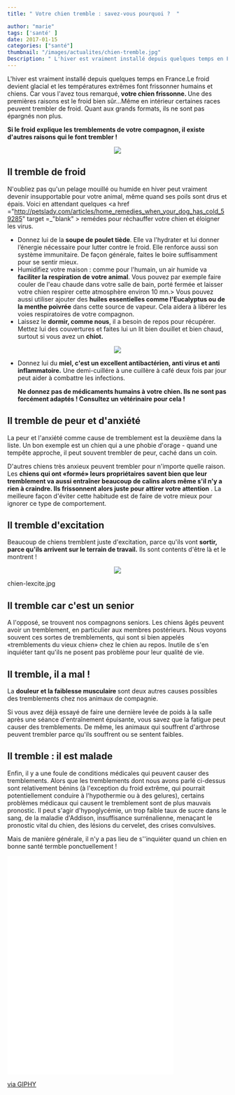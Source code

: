 ```yaml
---
title: " Votre chien tremble : savez-vous pourquoi ?  "

author: "marie"
tags: ['santé' ]
date: 2017-01-15
categories: ["santé"]
thumbnail: "/images/actualites/chien-tremble.jpg"
Description: " L'hiver est vraiment installé depuis quelques temps en France.Le froid devient glacial et les températures extrêmes font frissonner humains et chiens.   "
---
```


L'hiver est vraiment installé depuis quelques temps en France.Le froid devient glacial et les températures extrêmes font frissonner humains et chiens.
Car vous l'avez tous remarqué,<b> votre chien frissonne. </b> Une des premières raisons est le froid bien sûr...Même en intérieur certaines races peuvent trembler de froid. Quant aux grands formats, ils ne sont pas épargnés non plus.

<b> Si le froid explique les tremblements de votre compagnon, il existe d'autres raisons qui le font trembler !</b>




<p align="center"><img src="/images/actualites/chien-froid.jpg"class="img-responsive"></p>




## Il tremble de froid  ##

N'oubliez pas qu'un pelage mouillé ou humide en hiver peut vraiment devenir insupportable pour votre animal, même quand ses poils sont drus et épais. Voici en attendant quelques <a href ="http://petslady.com/articles/home_remedies_when_your_dog_has_cold_59285" target =_"blank" > remédes </a> pour réchauffer votre chien et éloigner les virus.

<ul><li> Donnez lui de la <b> soupe de poulet tiède</b>. Elle va l'hydrater et lui donner l’énergie nécessaire pour lutter contre le froid. Elle renforce aussi son système immunitaire. De façon générale, faites le boire suffisamment pour se sentir mieux. </li>
<li>Humidifiez votre maison : comme pour l'humain, un air humide va <b> faciliter la respiration de votre animal</b>. Vous pouvez par exemple faire couler de l'eau chaude dans votre salle de bain, porté fermée et laisser votre chien respirer cette atmosphère environ 10 mn.>
Vous pouvez aussi utiliser ajouter des <b> huiles essentielles comme l'Eucalyptus ou de la menthe poivrée</b> dans cette source de vapeur. Cela aidera à libérer les voies respiratoires de votre compagnon.</li>
<li>Laissez le <b>dormir, comme nous</b>, il a besoin de repos pour récupérer. Mettez lui des couvertures et faites lui un lit bien douillet et bien chaud, surtout si vous avez un <b>chiot.</b> </li></ul>


<p align="center"><img src="/images/actualites/chien-froid-repos.jpg"class="img-responsive"></p>


<ul><li>Donnez lui du <b>miel, c'est un excellent antibactérien, anti virus et anti inflammatoire.</b> Une demi-cuillére à une cuillère à  café deux fois par jour peut aider à combattre les infections.

 <b> Ne donnez pas de médicaments humains à votre chien. Ils ne sont pas forcément adaptés ! Consultez un vétérinaire pour cela !</b></li></ul>





## Il tremble de peur et d'anxiété ##
La peur et l'anxiété comme cause de tremblement est la deuxième dans la liste. Un bon exemple est un chien qui a une phobie d'orage - quand une tempête approche, il peut souvent trembler de peur, caché dans un coin.

D'autres chiens très anxieux peuvent trembler pour n'importe quelle raison. Les <b>chiens qui ont «formé» leurs propriétaires savent bien que leur  tremblement va aussi entraîner beaucoup de calins alors même s'il n'y a rien à craindre. Ils frissonnent alors juste pour attirer votre attention</b> . La meilleure façon d'éviter cette habitude est de faire de votre mieux pour ignorer ce type de comportement.


## Il tremble d'excitation ##

Beaucoup de chiens tremblent juste d'excitation, parce qu'ils vont <b>sortir, parce qu'ils arrivent sur le terrain de travail.</b> Ils sont contents d'être là et le montrent !

<p align="center"><img src="/images/actualites/chien-lexcite.jpg"class="img-responsive"></p>chien-lexcite.jpg

## Il tremble car c'est un senior ##
A l'opposé, se trouvent nos compagnons seniors. Les chiens âgés peuvent avoir un tremblement, en particulier aux membres postérieurs. Nous voyons souvent ces sortes de tremblements, qui sont si bien appelés «tremblements du vieux chien» chez le chien au repos. Inutile de s'en inquiéter tant qu'ils ne posent pas problème pour leur qualité de vie.

## Il tremble, il a mal ! ##

La <b>douleur et la faiblesse musculaire </b> sont deux autres causes possibles des tremblements chez nos animaux de compagnie.

Si vous avez déjà essayé de faire une dernière levée de poids à la salle après une séance d'entraînement épuisante, vous savez que la fatigue peut causer des tremblements. De même, les animaux qui souffrent d'arthrose peuvent trembler parce qu'ils souffrent ou se sentent faibles.


## Il tremble : il est malade ##
Enfin, il y a une foule de conditions médicales qui peuvent causer des tremblements. Alors que les tremblements dont nous avons parlé ci-dessus sont relativement bénins (à l'exception du froid extrême, qui pourrait potentiellement conduire à l'hypothermie ou à des gelures), certains problèmes médicaux qui causent le tremblement sont de plus mauvais pronostic. Il peut s'agir d'hypoglycémie, un trop faible taux de sucre dans le sang, de la maladie d'Addison, insuffisance surrénalienne, menaçant le pronostic vital du chien, des lésions du cervelet, des crises convulsives.

Mais de manière générale, il n'y a pas lieu de s''inquiéter quand un chien en bonne santé termble ponctuellement !



<iframe src="//giphy.com/embed/OlvJd9ltr8YmI" width="380" height="499" frameBorder="0" class="giphy-embed" allowFullScreen></iframe><p><a href="http://giphy.com/gifs/ya-OlvJd9ltr8YmI">via GIPHY</a></p>